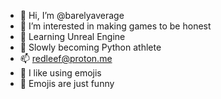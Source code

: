 - 👋 Hi, I’m @barelyaverage
- 👀 I’m interested in making games to be honest
- 🌱 Learning Unreal Engine
- 💞️ Slowly becoming Python athlete
- 📫 redleef@proton.me 
- 🤔 I like using emojis
- 🙂 Emojis are just funny
